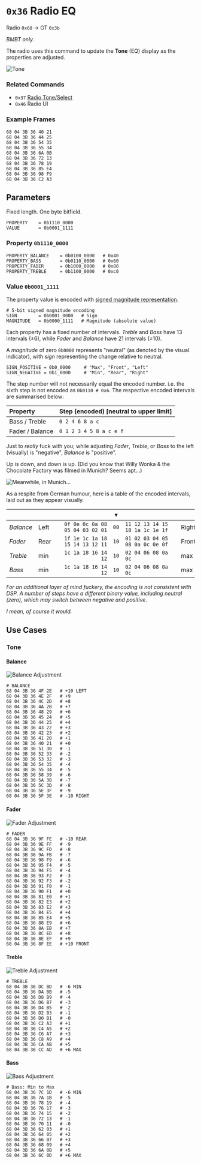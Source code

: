 # `0x36` Radio EQ

Radio `0x68` → GT `0x3b`  
<!--Radio `0x68` → DSP `0x6a` (DSP only)-->
<!--Radio `0x68` → Broadcast`0xff` (DSP only)-->

*BMBT only.*

The radio uses this command to update the **Tone** (EQ) display as the properties are adjusted.

![Tone](36/treble.jpg)

### Related Commands

- `0x37` [Radio Tone/Select](37.md)
- `0x46` Radio UI

### Example Frames

    68 04 3B 36 40 21
    68 04 3B 36 44 25
    68 04 3B 36 54 35
    68 04 3B 36 55 34
    68 04 3B 36 6A 0B
    68 04 3B 36 72 13
    68 04 3B 36 78 19
    68 04 3B 36 85 E4
    68 04 3B 36 98 F9
    68 04 3B 36 C2 A3

## Parameters

Fixed length. One byte bitfield.

    PROPERTY    = 0b1110_0000
    VALUE       = 0b0001_1111

### Property `0b1110_0000`

    PROPERTY_BALANCE    = 0b0100_0000   # 0x40
    PROPERTY_BASS       = 0b0110_0000   # 0x60
    PROPERTY_FADER      = 0b1000_0000   # 0x80
    PROPERTY_TREBLE     = 0b1100_0000   # 0xc0
    
### Value `0b0001_1111`

The property value is encoded with [signed magnitude representation](https://en.wikipedia.org/wiki/Signed_number_representations#Signed_magnitude_representation).
    
    # 5-bit signed magnitude encoding
    SIGN        = 0b0001_0000   # Sign   
    MAGNITUDE   = 0b0000_1111   # Magnitude (absolute value)

Each property has a fixed number of intervals. *Treble* and *Bass* have 13 intervals (±6), while *Fader* and *Balance* have 21 intervals (±10).

A *magnitude* of zero `0b0000` represents "neutral" (as denoted by the visual indicator), with *sign* representing the change relative to neutral. 

    SIGN_POSITIVE = 0b0_0000     # "Max", "Front", "Left"
    SIGN_NEGATIVE = 0b1_0000     # "Min", "Rear", "Right"

The step number will not necessarily equal the encoded number. i.e. the sixth step is not encoded as `0b0110 # 0x6`. The respective encoded intervals are summarised below:

Property|Step (encoded) [neutral to upper limit]
:-------|:-----------------------------
Bass / Treble|`0 2 4 6 8 a c`
Fader / Balance|`0 1 2 3 4 5 8 a c e f`

Just to *really* fuck with you; while adjusting *Fader*, *Treble*, or *Bass* to the left (visually) is "negative", *Balance* is "positive".

Up is down, and down is up. (Did you know that Willy Wonka & the Chocolate Factory was filmed in Munich? Seems apt...)

![Meanwhile, in Munich...](36/meanwhile_in_munich.gif)

As a respite from German humour, here is a table of the encoded intervals, laid out as they appear visually.

         |    |                               |`▼`   |                               |     
:--------|----|------------------------------:|:----:|-------------------------------|-----
*Balance*|Left|`0f 0e 0c 0a 08 05 04 03 02 01`|`00`|`11 12 13 14 15 18 1a 1c 1e 1f`|Right
*Fader*  |Rear|`1f 1e 1c 1a 18 15 14 13 12 11`|`10`|`01 02 03 04 05 08 0a 0c 0e 0f`|Front
*Treble* |min |`1c 1a 18 16 14 12`|`10`|`02 04 06 08 0a 0c`|max
*Bass*   |min |`1c 1a 18 16 14 12`|`10`|`02 04 06 08 0a 0c`|max

*For an additional layer of mind fuckery, the encoding is not consistent with DSP. A number of steps have a different binary value, including neutral (zero), which may switch between negative and positive.*

*I mean, of course it would.*

## Use Cases

### Tone

#### Balance

![Balance Adjustment](36/balance.jpg)
    
    # BALANCE
    68 04 3B 36 4F 2E   # +10 LEFT
    68 04 3B 36 4E 2F   # +9
    68 04 3B 36 4C 2D   # +8
    68 04 3B 36 4A 2B   # +7
    68 04 3B 36 48 29   # +6
    68 04 3B 36 45 24   # +5
    68 04 3B 36 44 25   # +4
    68 04 3B 36 43 22   # +3
    68 04 3B 36 42 23   # +2
    68 04 3B 36 41 20   # +1
    68 04 3B 36 40 21   # +0
    68 04 3B 36 51 30   # -1
    68 04 3B 36 52 33   # -2
    68 04 3B 36 53 32   # -3
    68 04 3B 36 54 35   # -4
    68 04 3B 36 55 34   # -5
    68 04 3B 36 58 39   # -6
    68 04 3B 36 5A 3B   # -7
    68 04 3B 36 5C 3D   # -8
    68 04 3B 36 5E 3F   # -9
    68 04 3B 36 5F 3E   # -10 RIGHT

#### Fader

![Fader Adjustment](36/fader.jpg)
    
    # FADER
    68 04 3B 36 9F FE   # -10 REAR
    68 04 3B 36 9E FF   # -9
    68 04 3B 36 9C FD   # -8
    68 04 3B 36 9A FB   # -7
    68 04 3B 36 98 F9   # -6
    68 04 3B 36 95 F4   # -5
    68 04 3B 36 94 F5   # -4
    68 04 3B 36 93 F2   # -3
    68 04 3B 36 92 F3   # -2
    68 04 3B 36 91 F0   # -1
    68 04 3B 36 90 F1   # +0
    68 04 3B 36 81 E0   # +1
    68 04 3B 36 82 E3   # +2
    68 04 3B 36 83 E2   # +3
    68 04 3B 36 84 E5   # +4
    68 04 3B 36 85 E4   # +5
    68 04 3B 36 88 E9   # +6
    68 04 3B 36 8A EB   # +7
    68 04 3B 36 8C ED   # +8
    68 04 3B 36 8E EF   # +9
    68 04 3B 36 8F EE   # +10 FRONT
    
#### Treble

![Treble Adjustment](36/treble.jpg)
    
    # TREBLE    
    68 04 3B 36 DC BD   # -6 MIN
    68 04 3B 36 DA BB   # -5
    68 04 3B 36 D8 B9   # -4
    68 04 3B 36 D6 B7   # -3
    68 04 3B 36 D4 B5   # -2
    68 04 3B 36 D2 B3   # -1
    68 04 3B 36 D0 B1   # -0
    68 04 3B 36 C2 A3   # +1
    68 04 3B 36 C4 A5   # +2
    68 04 3B 36 C6 A7   # +3
    68 04 3B 36 C8 A9   # +4
    68 04 3B 36 CA AB   # +5
    68 04 3B 36 CC AD   # +6 MAX

#### Bass

![Bass Adjustment](36/bass.jpg)
    
    # Bass: Min to Max
    68 04 3B 36 7C 1D   # -6 MIN
    68 04 3B 36 7A 1B   # -5
    68 04 3B 36 78 19   # -4
    68 04 3B 36 76 17   # -3
    68 04 3B 36 74 15   # -2
    68 04 3B 36 72 13   # -1
    68 04 3B 36 70 11   # -0
    68 04 3B 36 62 03   # +1
    68 04 3B 36 64 05   # +2
    68 04 3B 36 66 07   # +3
    68 04 3B 36 68 09   # +4
    68 04 3B 36 6A 0B   # +5
    68 04 3B 36 6C 0D   # +6 MAX